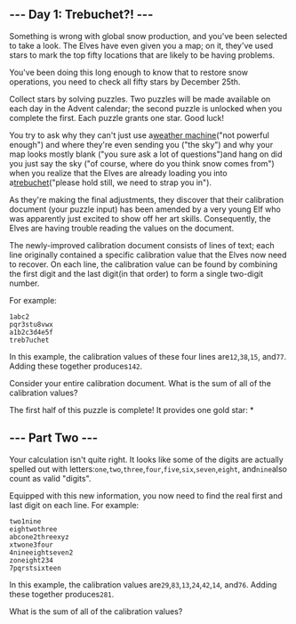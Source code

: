 --- Day 1: Trebuchet?! ---
--------------------------

Something is wrong with global snow production, and you've been selected to take a look. The Elves have even given you a map; on
it, they've used stars to mark the top fifty locations that are likely to be having problems.

You've been doing this long enough to know that to restore snow operations, you need to check all fifty stars by December 25th.

Collect stars by solving puzzles. Two puzzles will be made available on each day in the Advent calendar; the second puzzle is
unlocked when you complete the first. Each puzzle grants one star. Good luck!

You try to ask why they can't just use a[weather machine](https://adventofcode.com/2015/day/1)("not powerful enough") and where
they're even sending you ("the sky") and why your map looks mostly blank ("you sure ask a lot of questions")and hang on did you
just say the sky ("of course, where do you think snow comes from") when you realize that the Elves are already loading you into
a[trebuchet](https://en.wikipedia.org/wiki/Trebuchet)("please hold still, we need to strap you in").

As they're making the final adjustments, they discover that their calibration document (your puzzle input) has been amended by a
very young Elf who was apparently just excited to show off her art skills. Consequently, the Elves are having trouble reading the
values on the document.

The newly-improved calibration document consists of lines of text; each line originally contained a specific calibration value
that the Elves now need to recover. On each line, the calibration value can be found by combining the first digit and the last
digit(in that order) to form a single two-digit number.

For example:

```
1abc2
pqr3stu8vwx
a1b2c3d4e5f
treb7uchet

```

In this example, the calibration values of these four lines are`12`,`38`,`15`, and`77`. Adding these together produces`142`.

Consider your entire calibration document. What is the sum of all of the calibration values?

The first half of this puzzle is complete! It provides one gold star: *

--- Part Two ---
----------------

Your calculation isn't quite right. It looks like some of the digits are actually spelled out with
letters:`one`,`two`,`three`,`four`,`five`,`six`,`seven`,`eight`, and`nine`also count as valid "digits".

Equipped with this new information, you now need to find the real first and last digit on each line. For example:

```
two1nine
eightwothree
abcone2threexyz
xtwone3four
4nineeightseven2
zoneight234
7pqrstsixteen

```

In this example, the calibration values are`29`,`83`,`13`,`24`,`42`,`14`, and`76`. Adding these together produces`281`.

What is the sum of all of the calibration values? 
